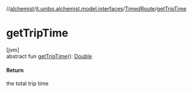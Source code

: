 //[alchemist](../../../index.md)/[it.unibo.alchemist.model.interfaces](../index.md)/[TimedRoute](index.md)/[getTripTime](get-trip-time.md)

# getTripTime

[jvm]\
abstract fun [getTripTime](get-trip-time.md)(): [Double](https://kotlinlang.org/api/latest/jvm/stdlib/kotlin/-double/index.html)

#### Return

the total trip time
